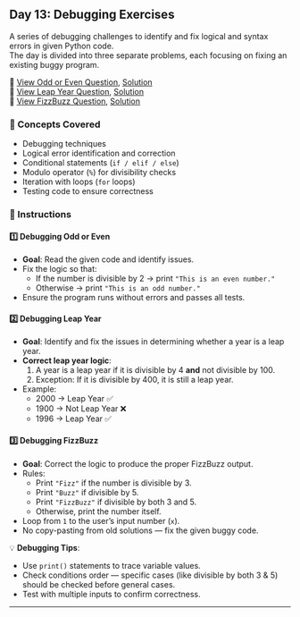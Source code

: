 ## Day 13: Debugging Exercises  
A series of debugging challenges to identify and fix logical and syntax errors in given Python code.  
The day is divided into three separate problems, each focusing on fixing an existing buggy program.

📄 [View Odd or Even Question](d13a.py), [Solution](d13a_sol.py)  
📄 [View Leap Year Question](d13b.py), [Solution](d13b_sol.py)  
📄 [View FizzBuzz Question](d13c.py), [Solution](d13c_sol.py)   

### 🧠 Concepts Covered
- Debugging techniques  
- Logical error identification and correction  
- Conditional statements (`if / elif / else`)  
- Modulo operator (`%`) for divisibility checks  
- Iteration with loops (`for` loops)  
- Testing code to ensure correctness

### 📝 Instructions

#### 1️⃣ Debugging Odd or Even
- **Goal**: Read the given code and identify issues.  
- Fix the logic so that:
  - If the number is divisible by 2 → print `"This is an even number."`
  - Otherwise → print `"This is an odd number."`  
- Ensure the program runs without errors and passes all tests.

#### 2️⃣ Debugging Leap Year
- **Goal**: Identify and fix the issues in determining whether a year is a leap year.  
- **Correct leap year logic**:
  1. A year is a leap year if it is divisible by 4 **and** not divisible by 100.  
  2. Exception: If it is divisible by 400, it is still a leap year.  
- Example:
  - 2000 → Leap Year ✅  
  - 1900 → Not Leap Year ❌  
  - 1996 → Leap Year ✅  

#### 3️⃣ Debugging FizzBuzz
- **Goal**: Correct the logic to produce the proper FizzBuzz output.  
- Rules:
  - Print `"Fizz"` if the number is divisible by 3.  
  - Print `"Buzz"` if divisible by 5.  
  - Print `"FizzBuzz"` if divisible by both 3 and 5.  
  - Otherwise, print the number itself.  
- Loop from `1` to the user’s input number (`x`).  
- No copy-pasting from old solutions — fix the given buggy code.

💡 **Debugging Tips**:
- Use `print()` statements to trace variable values.  
- Check conditions order — specific cases (like divisible by both 3 & 5) should be checked before general cases.  
- Test with multiple inputs to confirm correctness.

---
